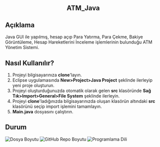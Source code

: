 <h2 align="center">ATM_Java</h2>

## Açıklama
Java GUI ile yapılmış, hesap açıp Para Yatırma, Para Çekme, Bakiye Görüntüleme, Hesap Hareketlerini İnceleme işlemlerinin bulunduğu ATM Yönetim Sistemi.

## Nasıl Kullanılır?
1) Projeyi bilgisayarınıza <b>clone</b>'layın.
2) Eclipse uygulamasında <strong>New>Project>Java Project</strong> şeklinde ilerleyip yeni proje oluşturun.
3) Projeyi oluşturduğunuzda otomatik olarak gelen <b>src</b> klasöründe <strong>Sağ Tık>Import>General>File System</strong> şeklinde ilerleyin.
4) Projeyi <b>clone</b>'ladığınızda bilgisayarınızda oluşan klasörün altındaki <b>src</b> klasörünü seçip import işlemini tamamlayın.
5) <b>Main.java</b> dosyasını çalıştırın.

## Durum
![Dosya Boyutu](https://img.shields.io/badge/42%2C9%20KB-gray?style=flat&logo=github&label=file%20size&color=green)
![GitHub Repo Boyutu](https://img.shields.io/github/repo-size/kaansahin04/ATM_Java?logo=github&color=green)
![Programlama Dili](https://img.shields.io/github/languages/top/kaansahin04/ATM_Java?color=A49410)

